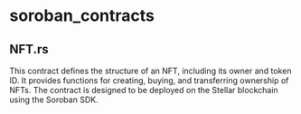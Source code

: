 # soroban_contracts

## NFT.rs
This contract defines the structure of an NFT, including its owner and token ID. It provides functions for creating, buying, and transferring ownership of NFTs. The contract is designed to be deployed on the Stellar blockchain using the Soroban SDK.
